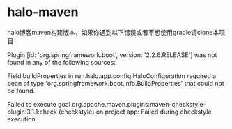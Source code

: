 # halo-maven

halo博客maven构建版本，如果你遇到以下错误或者不想使用gradle请clone本项目

Plugin [id: 'org.springframework.boot', version: '2.2.6.RELEASE'] was not found in any of the following sources:

Field buildProperties in run.halo.app.config.HaloConfiguration required a bean of type 'org.springframework.boot.info.BuildProperties' that could not be found.

Failed to execute goal org.apache.maven.plugins:maven-checkstyle-plugin:3.1.1:check (checkstyle) on project app: Failed during checkstyle execution
